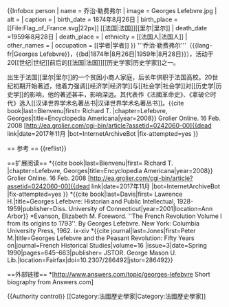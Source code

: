 {{Infobox person
| name        = 乔治·勒费弗尔
| image       = Georges Lefebvre.jpg
| alt         = 
| caption     = 
| birth_date  = 1874年8月26日
| birth_place = [[File:Flag_of_France.svg|22px]] [[法国|法国]][[里尔|里尔]]
| death_date  =1959年8月28日
| death_place = 
| ethnicity   = [[法国人|法国人]]
| other_names = 
| occupation  = [[学者|学者]]
}}
'''乔治·勒费弗尔'''（{{lang-fr|Georges Lefebvre}}，{{bd|1874年|8月26日|1959年|8月28日}}），活动于20[[世纪|世纪]]前后的[[法国|法国]][[历史学家|历史学家]]之一。

出生于法国[[里尔|里尔]]的一个贫困小商人家庭，后长年供职于法国高校。20世纪初期开始著述，他着力强调[[经济学|经济学]]与[[社会学|社会学]]对[[历史学|历史学]]的影响，他的著述甚丰，影响深远。其代表作《法國革命史》、《拿破仑时代》选入[[汉译世界学术名著丛书|汉译世界学术名著丛书]]。<ref>{{cite book|last=Bienvenu|first= Richard T. |chapter=Lefebvre, Georges|title=Encyclopedia Americana|year=2008}}  Grolier Online. 16 Feb. 2008 [http://ea.grolier.com/cgi-bin/article?assetid=0242060-00]{{dead link|date=2017年11月 |bot=InternetArchiveBot |fix-attempted=yes }}</ref>

== 参考 ==
{{reflist}}

==扩展阅读==
*{{cite book|last=Bienvenu|first= Richard T. |chapter=Lefebvre, Georges|title=Encyclopedia Americana|year=2008}}  Grolier Online. 16 Feb. 2008 [http://ea.grolier.com/cgi-bin/article?assetid=0242060-00]{{dead link|date=2017年11月 |bot=InternetArchiveBot |fix-attempted=yes }}
*{{cite book|last=Davis|first= Lawrence H.|title=Georges Lefebvre: Historian and Public Intellectual, 1928-1959|publisher=Diss.  University of Connecticut|year=2001|location=Ann Arbor}}
*Evanson, Elizabeth M.  Foreword.  ''The French Revolution Volume I from its origins to 1793''.  By Georges Lefebvre.  New York: Columbia University Press, 1962.  ix-xiv
*{{cite journal|last=Jones|first=Peter M.|title=Georges Lefebvre and the Peasant Revolution: Fifty Years on|journal=French Historical Studies|volume=16 |issue=3|date=Spring 1990|pages=645–663|publisher= JSTOR.  George Mason U. Lib.|location=Fairfax|doi=10.2307/286492|jstor=286492}}

==外部链接==
*[http://www.answers.com/topic/georges-lefebvre Short biography from Answers.com]

{{Authority control}}
[[Category:法國歷史學家|Category:法國歷史學家]]